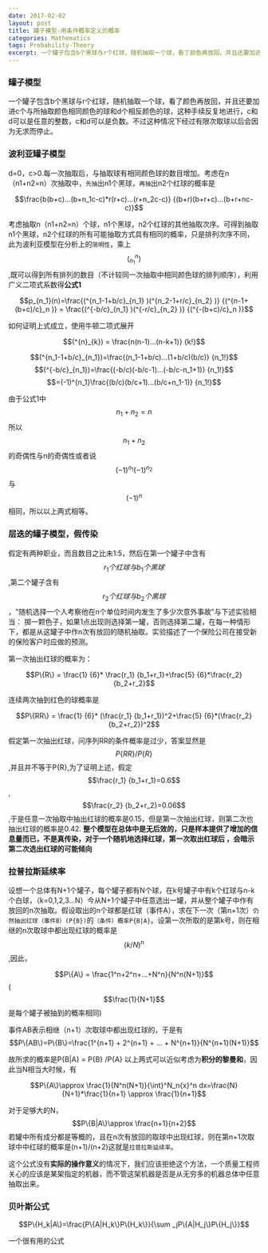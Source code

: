 ```yaml
---
date: 2017-02-02
layout: post
title: 罐子模型-用条件概率定义的概率
categories: Mathematics
tags: Probability-Theory
excerpt: 一个罐子包含b个黑球与r个红球，随机抽取一个球，看了颜色再放回，并且还要加进c个与所抽取颜色相同颜色的球和d个相反颜色的球
---
```

### **罐子模型**
一个罐子包含b个黑球与r个红球，随机抽取一个球，看了颜色再放回，并且还要加进c个与所抽取颜色相同颜色的球和d个相反颜色的球，这种手续反复地进行，c和d可以是任意的整数，c和d可以是负数。不过这种情况下经过有限次取球以后会因为无求而停止。

### **波利亚罐子模型**
d=0，c>0.每一次抽取后，与抽取球有相同颜色球的数目增加。考虑在n（n1+n2=n）次抽取中，```先抽```出n1个黑球，```再抽```出n2个红球的概率是

$$\frac{b(b+c)…(b+n_1c-c)*r(r+c)…(r+n_2c-c)} {(b+r)(b+r+c)…(b+r+nc-c)}$$

考虑抽取n（n1+n2=n）个球，n1个黑球，n2个红球的其他抽取次序。可得到抽取n1个黑球，n2个红球的所有可能抽取方式具有相同的概率，只是排列次序不同，此为波利亚模型在分析上的```简明性```，乘上$$(^{n}_{n_1})$$,既可以得到所有排列的数目（不计较同一次抽取中相同颜色球的排列顺序），利用广义二项式系数得**公式1**

$$p_{n_1}(n)=\frac{(^{n_1-1+b/c}_{n_1}  )(^{n_2-1+r/c}_{n_2}  )} {(^{n-1+(b+c)/c}_n  )}
= \frac{(^{-b/c}_{n_1}  )(^{-r/c}_{n_2}  )} {(^{-(b+c)/c}_n  )}$$

如何证明上式成立，使用牛顿二项式展开

$$(^{n}_{k}) = \frac{n(n-1)…(n-k+1)} {k!}$$


$$(^{n_1-1+b/c}_{n_1})=\frac{(n_1-1+b/c)…(1+b/c)(b/c)} {n_1!}$$
$$(^{-b/c}_{n_1})=\frac{(-b/c)(-b/c-1)…(-b/c-n_1+1)} {n_1!}$$
$$=(-1)^{n_1}\frac{(b/c)(b/c+1)…(b/c+n_1-1)} {n_1!}$$

由于公式1中$$n_1+n_2=n$$所以$$n_1+n_2$$的奇偶性与n的奇偶性或者说 $$(-1)^{n_1}(-1)^{n_2}$$与$$(-1)^n$$相同，所以以上两式相等。

### **层迭的罐子模型，假传染**
假定有两种职业，而且数目之比未1:5，然后在第一个罐子中含有$$r_1个红球与b_1个黑球$$,第二个罐子含有$$r_2个红球与b_2个黑球$$，"随机选择一个人考察他在n个单位时间内发生了多少次意外事故"与下述实验相当：
掷一颗色子，如果1点出现则选择第一罐，否则选择第二罐，在每一种情形下，都是从这罐子中作n次有放回的随机抽取。实验描述了一个保险公司在接受新的保险客户时应做的预测。

第一次抽出红球的概率为：

$$P\{R\} = \frac{1} {6}* \frac{r_1} {b_1+r_1}+\frac{5} {6}*\frac{r_2} {b_2+r_2}$$

连续两次抽到红色的球概率是

$$P\{RR\} = \frac{1} {6}* (\frac{r_1} {b_1+r_1})^2+\frac{5} {6}*(\frac{r_2} {b_2+r_2})^2$$

假定第一次抽出红球，问序列RR的条件概率是过少，答案显然是$$P\{RR\} /P\{R\}$$,并且并不等于P{R},为了证明上述，假定$$\frac{r_1} {b_1+r_1}=0.6$$,$$\frac{r_2} {b_2+r_2}=0.06$$,于是任意一次抽取中抽出红球的概率是0.15，但是第一次抽出红球，则第二次也抽出红球的概率是0.42.
**整个模型在总体中是无后效的，只是样本提供了增加的信息量而已，不是真传染，对于一个随机地选择红球，第一次取出红球后 ，会暗示第二次选出红球的可能倾向**

### **拉普拉斯延续率**
设想一个总体有N+1个罐子，每个罐子都有N个球，在k号罐子中有k个红球与n-k个白球，（k=0,1,2,3...N）今从N+1个罐子中任意选出一罐，并从整个罐子中作有放回的n次抽取。假设取出的n个球都是红球（事件A），求在下一次（第n+1次）`仍然抽出红球（事件B）(P{B})`的`（条件）概率P{B|A}`。设第一次所取的是第k号，则在相继的n次取球中都出现红球的概率是$$(k/N)^n$$,因此，

$$P\{A\} = \frac{1^n+2^n+...+N^n}{N^n(N+1)}$$ ($$\frac{1}{N+1}$$是每个罐子被抽到的概率相同)

事件AB表示相继（n+1）次取球中都出现红球的，于是有
$$P\{AB\}=P\{B\}=\frac{1^{n+1} + 2^{n+1} + ... + N^{n+1}}{N^{n+1}(N+1)}$$ 

故所求的概率是P{B|A} = P{B} /P{A}
以上两式可以近似考虑为**积分的黎曼和**，因此当N相当大时候，有

$$P\{A\}\approx \frac{1}{N^n(N+1)}{\int}^N_n{x}^n dx=\frac{N}{N+1}*\frac{1}{n+1} \approx \frac{1}{n+1}$$

对于足够大的N，$$P\{B|A\}\approx \frac{n+1}{n+2}$$
若罐中所有成分都是等概的，且在n次有放回的取球中出现红球，则在第n+1次取球中中红球的概率是(n+1)/(n+2)这就是`拉普拉斯延续率`。

这个公式没有**实际的操作意义**的情况下，我们应该拒绝这个方法，一个质量工程师关心的应该是某架指定的机器，而不管这架机器是否是从无穷多的机器总体中任意抽取出来。

### 贝叶斯公式

$$P\{H_k|A\}=\frac{P\{A|H_k\}P\{H_k\}}{\sum _jP\{A|H_j\}P\{H_j\}}$$

一个很有用的公式
